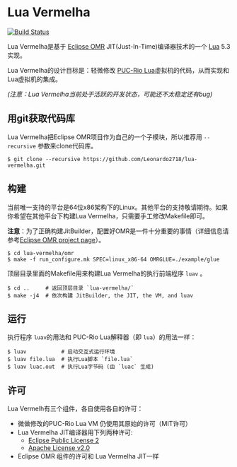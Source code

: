 # Lua Vermelha

[![Build Status](https://travis-ci.org/Leonardo2718/lua-vermelha.svg?branch=devel)](https://travis-ci.org/Leonardo2718/lua-vermelha)

Lua Vermelha是基于 [Eclipse OMR](https://github.com/eclipse/omr) JIT(Just-In-Time)编译器技术的一个 [Lua](http://www.lua.org) 5.3实现。

Lua Vermelha的设计目标是：轻微修改 [PUC-Rio Lua](http://www.lua.org)虚拟机的代码，从而实现和Lua虚拟机的集成。

*(注意：Lua Vermelha当前处于活跃的开发状态，可能还不太稳定还有bug)*

## 用git获取代码库

Lua Vermelha把Eclipse OMR项目作为自己的一个子模块，所以推荐用 `--recursive` 参数来clone代码库。

```shell
$ git clone --recursive https://github.com/Leonardo2718/lua-vermelha.git
```

## 构建

当前唯一支持的平台是64位x86架构下的Linux。其他平台的支持敬请期待。如果你希望在其他平台下构建Lua Vermelha，只需要手工修改Makefile即可。

**注意**：为了正确构建JitBuilder，配置好OMR是一件十分重要的事情（详细信息请参考[Eclipse OMR project page](https://github.com/eclipse/omr)）。

```shell
$ cd lua-vermelha/omr
$ make -f run_configure.mk SPEC=linux_x86-64 OMRGLUE=./example/glue
```

顶层目录里面的Makefile用来构建Lua Vermelha的执行前端程序 `luav` 。

```shell
$ cd ..     # 返回顶层目录 `lua-vermelha/`
$ make -j4  # 依次构建 JitBuilder, the JIT, the VM, and luav
```

## 运行

执行程序 `luav`的用法和 PUC-Rio Lua解释器（即 `lua`）的用法一样：

```shell
$ luav           # 启动交互式运行环境
$ luav file.lua  # 执行Lua脚本 `file.lua`
$ luav luac.out  # 执行Lua字节码 (由 `luac` 生成)
```

## 许可

Lua Vermelh有三个组件，各自使用各自的许可： 

* 微做修改的PUC-Rio Lua VM 仍使用其原始的许可（MIT许可）
* Lua Vermelha JIT编译器用下列两种许可:
  * [Eclipse Public License 2](https://www.eclipse.org/legal/epl-2.0/)
  * [Apache License v2.0](http://www.opensource.org/licenses/apache2.0.php)
* Eclipse OMR 组件的许可和 Lua Vermelha JIT一样
